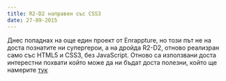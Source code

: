 ```yaml
---
title: R2-D2 направен със CSS3
date: 27-09-2015
---
```


Днес попаднах на още един проект от Enrappture, но този път не на доста познатите ни супергерои,
a на дройда R2-D2, отново реализран само със HTML5 и CSS3, без JavaScript.
Отново са използвани доста интерестни похвати който може да ни бъдат доста полезни, който ще 
намерите [тук](http://enrappture.com/r2-d2/)